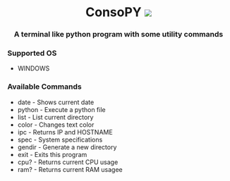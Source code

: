 <h1 align="center">ConsoPY <img src="https://img.icons8.com/external-prettycons-flat-prettycons/28/000000/external-code-terminal-web-seo-prettycons-flat-prettycons.png"/></h1>
<h3 align="center">A terminal like python program with some utility commands</h3>

<h3>Supported OS </h3>
<ul>
  <li>WINDOWS</li>
</ul>
<h3>Available Commands</h3>
<ul>
<li>date     - Shows current date</li>
<li>python   - Execute a python file</li>
<li>list     - List current directory</li>
<li>color    - Changes text color</li>
<li>ipc      - Returns IP and HOSTNAME</li>
<li>spec     - System specifications</li>
<li>gendir   - Generate a new directory</li>
<li>exit     - Exits this program</li>
<li>cpu?     - Returns current CPU usage</li>
<li>ram?     - Returns current RAM usagee</li>
</ul>
